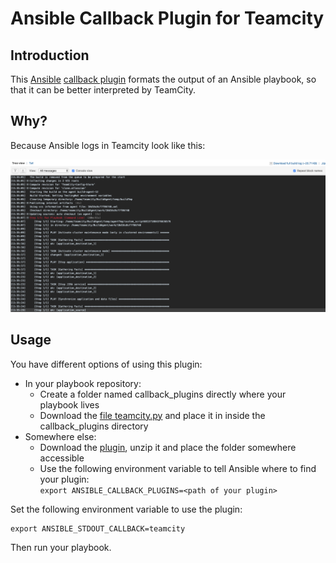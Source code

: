 # Ansible Callback Plugin for Teamcity

## Introduction

This [Ansible](https://ansible.com) [callback plugin]() formats the output of an Ansible playbook, so that it can be better interpreted by TeamCity.

## Why?

Because Ansible logs in Teamcity look like this:

![Log without this plugin](log_view_without.png)

## Usage

You have different options of using this plugin:

* In your playbook repository:
  * Create a folder named callback_plugins directly where your playbook lives
  * Download the [file teamcity.py]() and place it in inside the callback_plugins directory
* Somewhere else:
  * Download the [plugin](), unzip it and place the folder somewhere accessible
  * Use the following environment variable to tell Ansible where to find your plugin:\
    `export ANSIBLE_CALLBACK_PLUGINS=<path of your plugin>`

Set the following environment variable to use the plugin:

    export ANSIBLE_STDOUT_CALLBACK=teamcity

Then run your playbook.